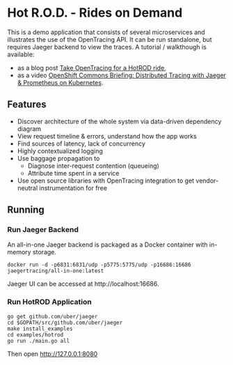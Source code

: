 # Hot R.O.D. - Rides on Demand

This is a demo application that consists of several microservices and illustrates
the use of the OpenTracing API. It can be run standalone, but requires Jaeger backend
to view the traces. A tutorial / walkthough is available:
  * as a blog post [Take OpenTracing for a HotROD ride][hotrod-tutorial],
  * as a video [OpenShift Commons Briefing: Distributed Tracing with Jaeger & Prometheus on Kubernetes][hotrod-openshift].

## Features

* Discover architecture of the whole system via data-driven dependency diagram
* View request timeline & errors, understand how the app works
* Find sources of latency, lack of concurrency
* Highly contextualized logging
* Use baggage propagation to
  * Diagnose inter-request contention (queueing)
  * Attribute time spent in a service
* Use open source libraries with OpenTracing integration to get vendor-neutral instrumentation for free

## Running

### Run Jaeger Backend

An all-in-one Jaeger backend is packaged as a Docker container with in-memory storage.

```
docker run -d -p6831:6831/udp -p5775:5775/udp -p16686:16686 jaegertracing/all-in-one:latest
```

Jaeger UI can be accessed at http://localhost:16686.

### Run HotROD Application

```
go get github.com/uber/jaeger
cd $GOPATH/src/github.com/uber/jaeger
make install_examples
cd examples/hotrod
go run ./main.go all
```

Then open http://127.0.0.1:8080


[hotrod-tutorial]: https://medium.com/@YuriShkuro/take-opentracing-for-a-hotrod-ride-f6e3141f7941
[hotrod-openshift]: https://blog.openshift.com/openshift-commons-briefing-82-distributed-tracing-with-jaeger-prometheus-on-kubernetes/